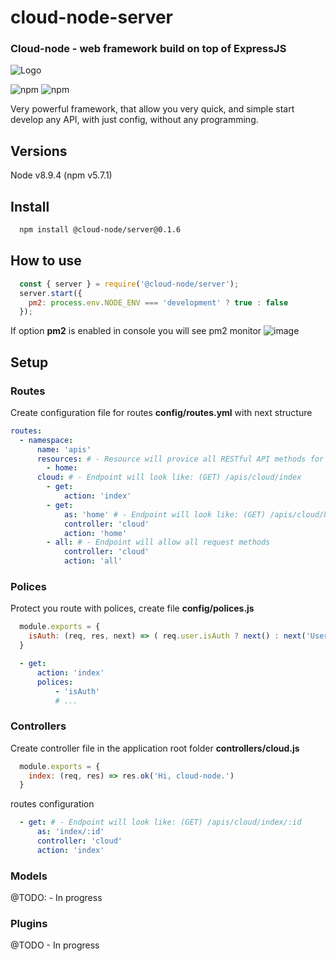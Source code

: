 # cloud-node-server
### Cloud-node - web framework build on top of ExpressJS
![Logo](https://rawgit.com/alexmarch/cloud-node/master/assets/logo-v0.1.svg)

![npm](https://img.shields.io/npm/l/express.svg)
![npm](https://img.shields.io/npm/v/npm.svg)

Very powerful framework, that allow you very quick, and simple start develop any API, with just config, without any programming. 

## Versions
Node v8.9.4 (npm v5.7.1)

## Install
```bash
  npm install @cloud-node/server@0.1.6
```
## How to use
```javascript
  const { server } = require('@cloud-node/server');
  server.start({
    pm2: process.env.NODE_ENV === 'development' ? true : false
  });
```
If option **pm2** is enabled in console you will see pm2 monitor
![image](https://i.imgur.com/vXp5hI7.png|100)
## Setup
### Routes
Create configuration file for routes **config/routes.yml** with next structure
```yml
routes:
  - namespace:
      name: 'apis'
      resources: # - Resource will provice all RESTful API methods for controller home
        - home:
      cloud: # - Endpoint will look like: (GET) /apis/cloud/index
        - get:
            action: 'index'
        - get:
            as: 'home' # - Endpoint will look like: (GET) /apis/cloud/home
            controller: 'cloud'
            action: 'home'
        - all: # - Endpoint will allow all request methods
            controller: 'cloud'
            action: 'all'
```
### Polices
Protect you route with polices, create file **config/polices.js**
```javascript
  module.exports = {
    isAuth: (req, res, next) => ( req.user.isAuth ? next() : next('User not authorized.') )// Checking if user authorized
  }
```
```yaml
  - get:
      action: 'index'
      polices:
          - 'isAuth'
          # ...
```
### Controllers
Create controller file in the application root folder **controllers/cloud.js**
```javascript
  module.exports = {
    index: (req, res) => res.ok('Hi, cloud-node.')
  }
```
routes configuration
```yaml
  - get: # - Endpoint will look like: (GET) /apis/cloud/index/:id
      as: 'index/:id'
      controller: 'cloud'
      action: 'index'
```
### Models
@TODO: - In progress

### Plugins
@TODO  - In progress
